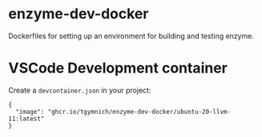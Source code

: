 # enzyme-dev-docker

Dockerfiles for setting up an environment for building and testing enzyme.

# VSCode Development container

Create a `devcontainer.json` in your project:
```
{
  "image": "ghcr.io/tgymnich/enzyme-dev-docker/ubuntu-20-llvm-11:latest"
}
```
